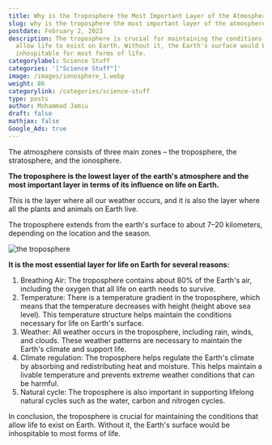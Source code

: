 ```yaml
---
title: Why is the Troposphere the Most Important Layer of the Atmosphere?
slug: why is the troposphere the most important layer of the atmosphere
postdate: February 2, 2023
description: The troposphere is crucial for maintaining the conditions that
  allow life to exist on Earth. Without it, the Earth's surface would be
  inhospitable for most forms of life.
categorylabel: Science Stuff
categories: '["Science Stuff"]'
image: /images/ionosphere_1.webp
weight: 86
categorylink: /categories/science-stuff
type: posts
author: Mohammad Jamiu
draft: false
mathjax: false
Google_Ads: true
---
```

The atmosphere consists of three main zones – the troposphere, the stratosphere, and the ionosphere. 

**The troposphere is the lowest layer of the earth's atmosphere and  the most important layer in terms of its influence on life on Earth.** 

This is the layer where all  our weather occurs, and it is also the layer where all  the  plants and animals on Earth live. 

The troposphere extends from the earth's surface  to about 7–20 kilometers, depending on the location and the season. 

![the troposphere](/images/ionosphere_1.webp "the troposphere")


**It is the most essential layer for life on Earth for several reasons:** 

1.  Breathing Air: The troposphere contains about 80% of the Earth's air, including the oxygen that all  life on earth needs to survive. 
2.  Temperature: There is a temperature gradient in the troposphere, which means that the temperature decreases with height (height above sea level). This temperature structure helps maintain the  conditions necessary for life on Earth's surface. 
3.  Weather: All weather occurs in the troposphere, including rain, winds, and clouds. These weather patterns are necessary to maintain the Earth's climate and support life. 
4.  Climate regulation: The troposphere helps regulate the Earth's climate by absorbing and redistributing heat and moisture. This helps  maintain a livable temperature and prevents extreme weather conditions that can be harmful. 
5. Natural cycle: The troposphere is also important in supporting lifelong natural cycles  such as the water, carbon  and  nitrogen cycles. 


In conclusion, the troposphere is crucial for maintaining the conditions that allow life to exist on Earth. Without it, the Earth's surface would be inhospitable to most forms of life.